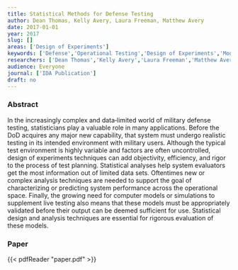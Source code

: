 ```yaml
---
title: Statistical Methods for Defense Testing
author: Dean Thomas, Kelly Avery, Laura Freeman, Matthew Avery
date: 2017-01-01
year: 2017
slug: []
areas: ['Design of Experiments']
keywords: ['Defense','Operational Testing','Design of Experiments','Modeling & Simulation']
researchers: ['Dean Thomas','Kelly Avery','Laura Freeman','Matthew Avery']
audience: Everyone
journal: ['IDA Publication']
draft: no
---
```




### Abstract

In the increasingly complex and data‐limited world of military defense testing, statisticians play a valuable role in many applications. Before the DoD acquires any major new capability, that system must undergo realistic testing in its intended environment with military users. Although the typical test environment is highly variable and factors are often uncontrolled, design of experiments techniques can add objectivity, efficiency, and rigor to the process of test planning. Statistical analyses help system evaluators get the most information out of limited data sets. Oftentimes new or complex analysis techniques are needed to support the goal of characterizing or predicting system performance across the operational space. Finally, the growing need for computer models or simulations to supplement live testing also means that these models must be appropriately validated before their output can be deemed sufficient for use. Statistical design and analysis techniques are essential for rigorous evaluation of these models.



### Paper 
 {{< pdfReader "paper.pdf" >}}


